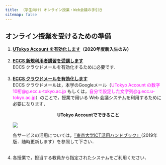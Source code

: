 ```yaml
---
title: （学生向け）オンライン授業・Web会議の手引き
sitemap: false
---
```


## オンライン授業を受けるための準備

<ol>
  <li> <b> <a href="">UTokyo Account を有効化します</a>（2020年度新入生のみ）</b><br><br> </li>


  <li> <b><a href="https://www.ecc.u-tokyo.ac.jp/onlineseminar.html" target="_blank">ECCS 新規利用者講習を受講します</a></b><br>
     ECCS クラウドメールを有効化するために必要です．<br><br></li>  


  <li> <b><a href="https://hwb.ecc.u-tokyo.ac.jp/wp/literacy/email/initialize/" target="_blank">ECCS クラウドメールを有効化します</a></b><br>  
      ECCS クラウドメールは，本学のGoogleメール（<span style ="color:magenta;">UTokyo Account の数字10桁@g.ecc.u-tokyo.ac.jp</span> もしくは，<span style ="color:magenta;">自分で設定した文字列@g.ecc.u-tokyo.ac.jp</span>）のことで，授業で用いる Web 会議システムを利用するために必要になります． </li>

<b><div style="text-align: center; margin: 15px">
UTokyo Accountでできること</div></b>

![](img/2-1.png)

各サービスの活用については，[『東京大学ICT活用ハンドブック』](https://fye.c.u-tokyo.ac.jp/students/?action=common_download_main&upload_id=1324)（2019年版．随時更新します）を参照して下さい．<br><br>

  <li> 各授業で，担当する教員から指定されたシステムをご利用ください．
</ol>
